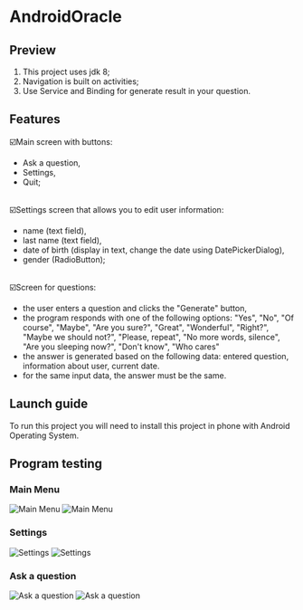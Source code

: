# AndroidOracle

## Preview
1. This project uses jdk 8;
2. Navigation is built on activities;
3. Use Service and Binding for generate result in your question.

## Features
☑️Main screen with buttons:
- Ask a question,
- Settings,
- Quit;

<br>☑️Settings screen that allows you to edit user information:
- name (text field),
- last name (text field),
- date of birth (display in text, change the date using DatePickerDialog),
- gender (RadioButton);

<br>☑️Screen for questions:
- the user enters a question and clicks the "Generate" button,
- the program responds with one of the following options: "Yes", "No", "Of course", "Maybe", "Are you sure?", "Great", "Wonderful", "Right?", "Maybe we should not?", "Please, repeat", "No more words, silence", "Are you sleeping now?", "Don't know", "Who cares"
- the answer is generated based on the following data: entered question, information about user, current date.
- for the same input data, the answer must be the same.

## Launch guide
To run this project you will need to install this project in phone with Android Operating System.

## Program testing
### Main Menu
![Main Menu](app/src/main/res/img/main.jpg)
![Main Menu](app/src/main/res/img/main_land.jpg)
### Settings
![Settings](app/src/main/res/img/setting.jpg)
![Settings](app/src/main/res/img/setting_land.jpg)
### Ask a question
![Ask a question](app/src/main/res/img/ask_a_question_done.jpg)
![Ask a question](app/src/main/res/img/ask_a_question_done_land.jpg)
